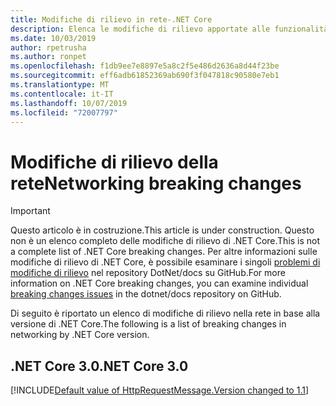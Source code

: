 ```yaml
---
title: Modifiche di rilievo in rete-.NET Core
description: Elenca le modifiche di rilievo apportate alle funzionalità di rete in .NET Core.
ms.date: 10/03/2019
author: rpetrusha
ms.author: ronpet
ms.openlocfilehash: f1db9ee7e8897e5a8c2f5e486d2636a8d44f23be
ms.sourcegitcommit: eff6adb61852369ab690f3f047818c90580e7eb1
ms.translationtype: MT
ms.contentlocale: it-IT
ms.lasthandoff: 10/07/2019
ms.locfileid: "72007797"
---
```

# <a name="networking-breaking-changes"></a><span data-ttu-id="dd421-103">Modifiche di rilievo della rete</span><span class="sxs-lookup"><span data-stu-id="dd421-103">Networking breaking changes</span></span> 

> [!IMPORTANT]
> <span data-ttu-id="dd421-104">Questo articolo è in costruzione.</span><span class="sxs-lookup"><span data-stu-id="dd421-104">This article is under construction.</span></span> <span data-ttu-id="dd421-105">Questo non è un elenco completo delle modifiche di rilievo di .NET Core.</span><span class="sxs-lookup"><span data-stu-id="dd421-105">This is not a complete list of .NET Core breaking changes.</span></span> <span data-ttu-id="dd421-106">Per altre informazioni sulle modifiche di rilievo di .NET Core, è possibile esaminare i singoli [problemi di modifiche di rilievo](https://github.com/dotnet/docs/issues?q=is%3Aissue+is%3Aopen+label%3Abreaking-change) nel repository DotNet/docs su GitHub.</span><span class="sxs-lookup"><span data-stu-id="dd421-106">For more information on .NET Core breaking changes, you can examine individual [breaking changes issues](https://github.com/dotnet/docs/issues?q=is%3Aissue+is%3Aopen+label%3Abreaking-change) in the dotnet/docs repository on GitHub.</span></span> 

<span data-ttu-id="dd421-107">Di seguito è riportato un elenco di modifiche di rilievo nella rete in base alla versione di .NET Core.</span><span class="sxs-lookup"><span data-stu-id="dd421-107">The following is a list of breaking changes in networking by .NET Core version.</span></span>

## <a name="net-core-30"></a><span data-ttu-id="dd421-108">.NET Core 3.0</span><span class="sxs-lookup"><span data-stu-id="dd421-108">.NET Core 3.0</span></span>

[!INCLUDE[Default value of HttpRequestMessage.Version changed to 1.1](~/includes/core-changes/networking/httprequestmessage-version-change.md)]
